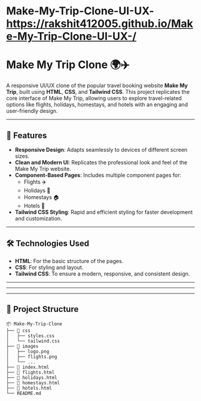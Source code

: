 # Make-My-Trip-Clone-UI-UX- https://rakshit412005.github.io/Make-My-Trip-Clone-UI-UX-/

# Make My Trip Clone 🌍✈️  
A responsive UI/UX clone of the popular travel booking website **Make My Trip**, built using **HTML**, **CSS**, and **Tailwind CSS**. This project replicates the core interface of Make My Trip, allowing users to explore travel-related options like flights, holidays, homestays, and hotels with an engaging and user-friendly design.

---

## 🚀 Features  
- **Responsive Design**: Adapts seamlessly to devices of different screen sizes.  
- **Clean and Modern UI**: Replicates the professional look and feel of the Make My Trip website.  
- **Component-Based Pages**: Includes multiple component pages for:  
  - Flights ✈️  
  - Holidays 🌴  
  - Homestays 🏠  
  - Hotels 🏨  
- **Tailwind CSS Styling**: Rapid and efficient styling for faster development and customization.

---

## 🛠️ Technologies Used  
- **HTML**: For the basic structure of the pages.  
- **CSS**: For styling and layout.  
- **Tailwind CSS**: To ensure a modern, responsive, and consistent design.

---



---



---

## 📂 Project Structure  
```plaintext
📦 Make-My-Trip-Clone  
├── 📁 css  
│   ├── styles.css  
│   └── tailwind.css  
├── 📁 images  
│   ├── logo.png  
│   ├── flights.png  
│   └── ...  
├── 📄 index.html  
├── 📄 flights.html  
├── 📄 holidays.html  
├── 📄 homestays.html  
├── 📄 hotels.html  
└── README.md  
